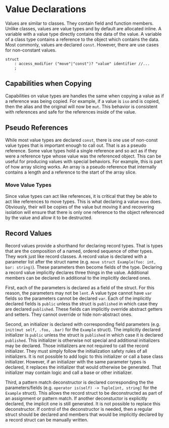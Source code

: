 # Value Declarations

Values are similar to classes. They contain field and function members. Unlike classes, values are
value types and by default are allocated inline. A variable with a value type directly contains the
data of the value. A variable of a class type contains a reference to the object which contains the
data. Most commonly, values are declared `const`. However, there are use cases for non-constant
values.

```grammar
struct
    : access_modifier ("move"|"const")? "value" identifier //...
    ;
```

## Capabilities when Copying

Capabilities on value types are handles the same when copying a value as if a reference was being
copied. For example, if a value is `iso` and is copied, then the alias and the original will now be
`mut`. This behavior is consistent with references and safe for the references inside of the value.

## Pseudo References

While most value types are declared `const`, there is one use of non-const value types that is
important enough to call out. That is as a pseudo reference. Some value types hold a single
reference and so act as if they were a reference type whose value was the referenced object. This
can be useful for producing values with special behaviors. For example, this is part of how array
slicing works. An array is a pseudo reference that internally contains a length and a reference to
the start of the array slice.

### Move Value Types

Since value types can act like references, it is critical that they be able to act like references
to move types. This is what declaring a value `move` does. Obviously, their will be copies of the
value but moving it and recovering isolation will ensure that there is only one reference to the
object referenced by the value and allow it to be destructed.

## Record Values

Record values provide a shorthand for declaring record types. That is types that are the
composition of a named, ordered sequence of other types. They work just like record classes. A
record value is declared with a parameter list after the struct name (e.g. `move struct
Example(foo: int, bar: string)`). These parameters then become fields of the type. Declaring a
record value implicitly declares three things in the value. Additional members can be declared in
additional to the implicitly declared ones.

First, each of the parameters is declared as a field of the struct. For this reason, the parameters
may not be `lent`. A value type cannot have `var` fields so the parameters cannot be declared `var`.
Each of the implicitly declared fields is `public` unless the struct is `published` in which case
they are declared `published`. These fields can implicitly override abstract getters and setters.
They cannot override or hide non-abstract ones.

Second, an initializer is declared with corresponding field parameters (e.g. `init(mut self, .foo,
.bar)` for the `Example` struct). The implicitly declared initializer is `public` unless the struct
is `published` in which case it is declared `published`. This initializer is otherwise not special
and additional initializers may be declared. Those initializers are not required to call the record
initializer. They must simply follow the initialization safety rules of all initializers. It is not
possible to add logic to this initializer or call a base class initializer. However, if an
initializer with the same parameter types is declared, it replaces the initializer that would
otherwise be generated. That initializer may contain logic and call a base or other initializer.

Third, a pattern match deconstructor is declared corresponding the the parameters/fields (e.g.
`operator is(self) -> Tuple[int, string]` for the `Example` struct). This allows the record struct
to be deconstructed as part of an assignment or pattern match. If another deconstuctor is explicitly
declared, the implicit one is still generated. It is not possible to replace this deconstructor. If
control of the deconstructor is needed, then a regular struct should be declared and members that
would be implicitly declared by a record struct can be manually written.
